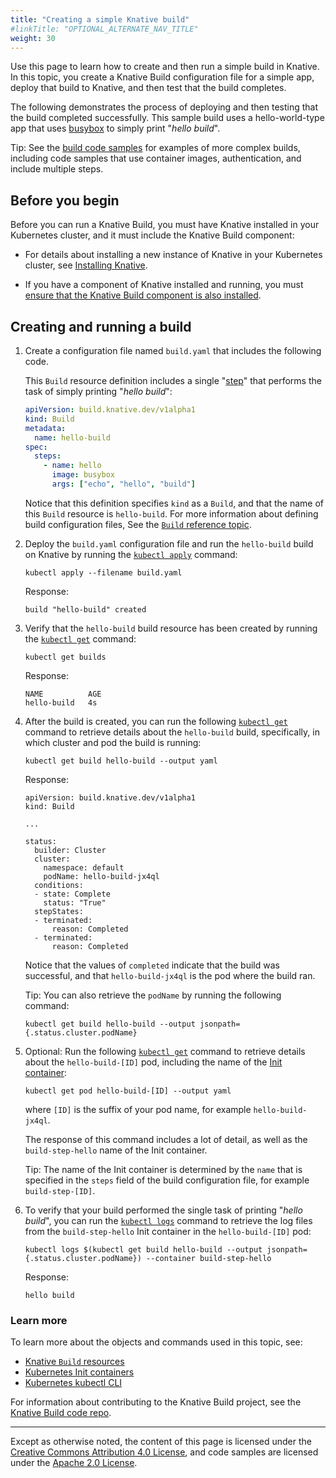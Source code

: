 ```yaml
---
title: "Creating a simple Knative build"
#linkTitle: "OPTIONAL_ALTERNATE_NAV_TITLE"
weight: 30
---
```


Use this page to learn how to create and then run a simple build in Knative. In
this topic, you create a Knative Build configuration file for a simple app,
deploy that build to Knative, and then test that the build completes.

The following demonstrates the process of deploying and then testing that the
build completed successfully. This sample build uses a hello-world-type app that
uses [busybox](https://docs.docker.com/samples/library/busybox/) to simply print
"_hello build_".

Tip: See the
[build code samples](builds.md#get-started-with-knative-build-samples) for
examples of more complex builds, including code samples that use container
images, authentication, and include multiple steps.

## Before you begin

Before you can run a Knative Build, you must have Knative installed in your
Kubernetes cluster, and it must include the Knative Build component:

- For details about installing a new instance of Knative in your Kubernetes
  cluster, see [Installing Knative](../install/README.md).

- If you have a component of Knative installed and running, you must
  [ensure that the Knative Build component is also installed](installing-build-component.md).

## Creating and running a build

1. Create a configuration file named `build.yaml` that includes the following
   code.

   This `Build` resource definition includes a single "[step](builds.md#steps)"
   that performs the task of simply printing "_hello build_":

   ```yaml
   apiVersion: build.knative.dev/v1alpha1
   kind: Build
   metadata:
     name: hello-build
   spec:
     steps:
       - name: hello
         image: busybox
         args: ["echo", "hello", "build"]
   ```

   Notice that this definition specifies `kind` as a `Build`, and that the name
   of this `Build` resource is `hello-build`. For more information about
   defining build configuration files, See the
   [`Build` reference topic](builds.md).

1. Deploy the `build.yaml` configuration file and run the `hello-build` build on
   Knative by running the
   [`kubectl apply`](https://kubernetes.io/docs/reference/generated/kubectl/kubectl-commands#apply)
   command:

   ```shell
   kubectl apply --filename build.yaml
   ```

   Response:

   ```shell
   build "hello-build" created
   ```

1. Verify that the `hello-build` build resource has been created by running the
   [`kubectl get`](https://kubernetes.io/docs/reference/generated/kubectl/kubectl-commands#get)
   command:

   ```shell
   kubectl get builds
   ```

   Response:

   ```shell
   NAME          AGE
   hello-build   4s
   ```

1. After the build is created, you can run the following
   [`kubectl get`](https://kubernetes.io/docs/reference/generated/kubectl/kubectl-commands#get)
   command to retrieve details about the `hello-build` build, specifically, in
   which cluster and pod the build is running:

   ```shell
   kubectl get build hello-build --output yaml
   ```

   Response:

   ```shell
   apiVersion: build.knative.dev/v1alpha1
   kind: Build

   ...

   status:
     builder: Cluster
     cluster:
       namespace: default
       podName: hello-build-jx4ql
     conditions:
     - state: Complete
       status: "True"
     stepStates:
     - terminated:
         reason: Completed
     - terminated:
         reason: Completed
   ```

   Notice that the values of `completed` indicate that the build was successful,
   and that `hello-build-jx4ql` is the pod where the build ran.

   Tip: You can also retrieve the `podName` by running the following command:

   ```shell
   kubectl get build hello-build --output jsonpath={.status.cluster.podName}
   ```

1. Optional: Run the following
   [`kubectl get`](https://kubernetes.io/docs/reference/generated/kubectl/kubectl-commands#get)
   command to retrieve details about the `hello-build-[ID]` pod, including the
   name of the
   [Init container](https://kubernetes.io/docs/concepts/workloads/pods/init-containers/):

   ```shell
   kubectl get pod hello-build-[ID] --output yaml
   ```

   where `[ID]` is the suffix of your pod name, for example `hello-build-jx4ql`.

   The response of this command includes a lot of detail, as well as the
   `build-step-hello` name of the Init container.

   Tip: The name of the Init container is determined by the `name` that is
   specified in the `steps` field of the build configuration file, for example
   `build-step-[ID]`.

1. To verify that your build performed the single task of printing "_hello
   build_", you can run the
   [`kubectl logs`](https://kubernetes.io/docs/reference/generated/kubectl/kubectl-commands#logs)
   command to retrieve the log files from the `build-step-hello` Init container
   in the `hello-build-[ID]` pod:

   ```shell
   kubectl logs $(kubectl get build hello-build --output jsonpath={.status.cluster.podName}) --container build-step-hello
   ```

   Response:

   ```shell
   hello build
   ```

### Learn more

To learn more about the objects and commands used in this topic, see:

- [Knative `Build` resources](builds.md)
- [Kubernetes Init containers](https://kubernetes.io/docs/concepts/workloads/pods/init-containers/)
- [Kubernetes kubectl CLI](https://kubernetes.io/docs/reference/kubectl/kubectl/)

For information about contributing to the Knative Build project, see the
[Knative Build code repo](https://github.com/knative/build/).

---

Except as otherwise noted, the content of this page is licensed under the
[Creative Commons Attribution 4.0 License](https://creativecommons.org/licenses/by/4.0/),
and code samples are licensed under the
[Apache 2.0 License](https://www.apache.org/licenses/LICENSE-2.0).
